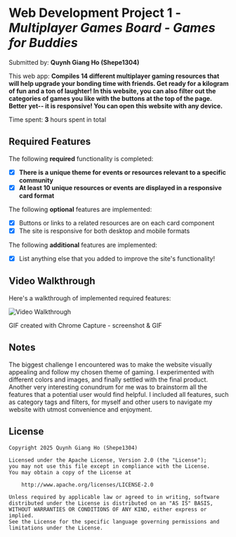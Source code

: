 # Web Development Project 1 - _Multiplayer Games Board - Games for Buddies_

Submitted by: **Quynh Giang Ho (Shepe1304)**

This web app: **Compiles 14 different multiplayer gaming resources that will help upgrade your bonding time with friends. Get ready for a kilogram of fun and a ton of laughter! In this website, you can also filter out the categories of games you like with the buttons at the top of the page. Better yet-- it is responsive! You can open this website with any device.**

Time spent: **3** hours spent in total

## Required Features

The following **required** functionality is completed:

- [x] **There is a unique theme for events or resources relevant to a specific community**
- [x] **At least 10 unique resources or events are displayed in a responsive card format**

The following **optional** features are implemented:

- [x] Buttons or links to a related resources are on each card component
- [x] The site is responsive for both desktop and mobile formats

The following **additional** features are implemented:

- [x] List anything else that you added to improve the site's functionality!

## Video Walkthrough

Here's a walkthrough of implemented required features:

<img src='https://imgur.com/a/0HbYc2U' title='Video Walkthrough' width='' alt='Video Walkthrough' />

GIF created with Chrome Capture - screenshot & GIF

## Notes

The biggest challenge I encountered was to make the website visually appealing and follow my chosen theme of gaming. I experimented with different colors and images, and finally settled with the final product. Another very interesting conundrum for me was to brainstorm all the features that a potential user would find helpful. I included all features, such as category tags and filters, for myself and other users to navigate my website with utmost convenience and enjoyment.

## License

    Copyright 2025 Quynh Giang Ho (Shepe1304)

    Licensed under the Apache License, Version 2.0 (the "License");
    you may not use this file except in compliance with the License.
    You may obtain a copy of the License at

        http://www.apache.org/licenses/LICENSE-2.0

    Unless required by applicable law or agreed to in writing, software
    distributed under the License is distributed on an "AS IS" BASIS,
    WITHOUT WARRANTIES OR CONDITIONS OF ANY KIND, either express or implied.
    See the License for the specific language governing permissions and
    limitations under the License.
